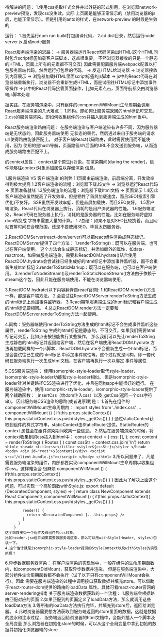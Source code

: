 待解决的问题：
1.使用css提取样式文件并以外链的形式引用，在浏览器network-preview预览，发现css没生效。实际
上页面是能够正常显示的（禁用浏览器的js后，也能正常显示）。但是引用的antd的样式，在network-preview
的时候是生效的

运行：
    1.首先运行npm run build打包编译代码，
    2.cd dist目录，然后运行node server.js 启动node服务
    
    
React服务端渲染的思路：
    -> 服务器端运行React代码渲染出HTML(这个HTML同时包含script标签加载客户端脚本，这点很重要，
       不然浏览器接收的只是一个静态的HTML，页面上所有的元素都不可交互)
       因此需要配置服务端webpack配置以打包服务器端代码，然后运行打包后的代码。
    -> 发送HTML给浏览器 
    -> 浏览器接收到内容展示
    -> 浏览器加载HTML里面script标签的js脚本
    -> js中的React代码在浏览器端重新执行，浏览器不会重新生成HTML，而是试图往HTML标记中添加事件等操作
    -> js中的React代码接管页面操作，比如元素点击，页面导航都交由浏览器端js脚本处理
    
据实践，在服务端渲染中，只有组件的componentWillMount生命周期会调用
React服务端渲染的几大难点：
    1.同构。即如何让服务端返回的html标记可交互。
    2.css的服务端渲染。即如何收集组件的css并插入到服务端生成的html当中。
        
React服务端渲染路由问题：
    在服务端渲染与客户端渲染有许多不同，因为服务器端是无状态的。因此服务器端使用
    无状态的<StaticRouter>替代<BrowserRouter>，然后通过来自于服务端的请求url使得路由能够匹配上。
    对于客户端React代码路由，此时需要使用<BrowserRouter>而不能使用<HashRouter>，因为<HashRouter>
    使用的是hash导航，页面路径/#/后面的URL不会发送到服务端，从而造成服务端路由匹配不上。

<StaticRouter>的context属性：
    context是个原生js对象。在渲染期间(during the render)，组件能够往context对象添加属性以存储渲染
    信息。
    
    
    
1.服务端渲染 VS 客户端渲染 的利弊
    1.1页面由前端渲染，前后端分离，开发效率得到极大提高
    1.2客户端渲染的流程：浏览器下载JS文件 -> 浏览器运行React代码 -> 页面准备就绪
    1.3服务端渲染的流程：浏览器下载html文档 -> 页面显示
    1.4因此客户端渲染虽然提高了开发效率，但是牺牲了首屏加载速度，而且SEO(搜索引擎优化)不友好。
        SSR虽然开发效率低，但是首屏加载快，而且SEO友好。
    1.5客户端渲染，React代码在浏览器上执行，消耗的是用户浏览器的性能。
    1.6服务端渲染，React代码在服务器上执行，消耗的是服务器的性能。比如在服务端将虚拟dom转换成
       字符串需要大量的计算。
    1.7总结：如果不是对SEO比较执着，而且网站首屏时间在合理范围，还是不要使用SEO，毕竟太伤服务器。   
        
2.ReactDOMServer(react-dom/server)可以把react组件渲染成静态标记。
    ReactDOMServer提供了四个方法：
        1.renderToString()：既可以在服务端，也可以在客户端使用。
            这个方法会生成静态标记，并添加额外的属性，如data-reactroot。如果做服务端渲染，需要和ReactDOM.hydrate()结合使用
            ReactDOM.hydrate会尝试往已经生成好的html标记中添加事件监听器，而不会重新生成html标记
        2.renderToStaticMarkup：既可以在服务端，也可以在客户端使用。
        3.renderToNodeStream()及renderToStaticNodeStream()方法由于依赖于
        stream这个包，因此只能在服务端使用，不能在浏览器端使用。

3.ReactDOM.hydrate(以下内容翻译自react官网):
    1.和ReactDOM.render()方法一样，都是客户端方法。
    2.会尝试往ReactDOMServer.renderToString方法生成的html标记上添加事件监听器。
    3.React期望服务端生成的html标记和客户端生成的html标记要相同。
    4.总之ReactDOM.render方法一定要和ReactDOMServer.renderToString方法一起使用。
    
    
4.同构：服务器端使用renderToString方法生成的html标记不会生成事件监听这些属性，renderToString
    生成的html标记是静态的，不可交互。如果我们需要html标记可交互，比如点击按钮能执行某些操作。
    那么我们可以先让renderToString生成静态的html标记并返回给客户端，然后在客户端使用ReactDOM.hydrate
    方法再加载同样的一个js脚本，ReactDOM.hydrate不会重新生成一个html标记，而是会尝试往已生成的html标记
    中添加事件属性等。这个过程就是同构。即一套代码在服务端执行一次生成html文档，在客户端再执行一次以绑定
    事件等属性
    
5.CSS服务端渲染：
    使用isomorphic-style-loader取代style-loader，isomorphic-style-loader功能和style-loader相似。
    但是isomorphic-style-loader针对关键路径CSS渲染进行了优化，并且在同构app中能很好的运行。
    在服务端渲染中，使用isomorphic-style-loader，isomorphic-style-loader提供了两个辅助函数：
    _insertCss（给dom注入css）以及_getCss(返回一个css字符串)。
    因此服务端CSS渲染的思路(或者说原理)是：
    1.首先在组件的componentWillMount生命周期内：
        import styles from './index.css'
        ...
        componentWillMount () {
          if(this.props.staticContext){
            this.props.staticContext.css.push(styles._getCss())
          }
        }
        通过staticContext获取到组件的样式字符串，staticContext由StaticRouter提供。StaticRouter的context
        属性会在组件渲染期间收集一些信息。
    2.然后在服务端渲染的时候，将context收集到的css插入到html中：
          const context = {
            css: [],
          };
          const content = renderToString(
            <StaticRouter location={req.path} context={context}>
              { Routes }
            </StaticRouter>
          )
          const cssStr = context.css.join('\n')
          return `
            <html>
              <head>
                 <title>ssr</title>
                 <style>${cssStr}</style>
              </head>
              <body>
                <div id="root">${content}</div>
                <script src="/client.bundle.js"></script>
              </body>
            </html>`
    3.所以问题来了，凡是需要服务端渲染的组件，内部都要实现componentWillMount生命周期以收集组件css。这样难免会
    很麻烦
        componentWillMount () {
          if(this.props.staticContext){
            this.props.staticContext.css.push(styles._getCss())
          }
        }
    因此为了解决上面这个问题，可以实现一个高阶函数withStyle.js:
        export default (DecoratedComponent, styles) => {
          return class NewComponent extends React.Component{
            componentWillMount () {
              if(this.props.staticContext){
                this.props.staticContext.css.push(styles._getCss())
              }
            }
        
            render() {
              return <DecoratedComponent {...this.props} />
            }
          }
        }
    这个函数接受一个组件及该组件的css对象。
    比如header.jsx组件如果需要做服务端渲染，那么可以用withStyle(Header, styles)包装一下。
    4.这个估计就是isomorphic-style-loader提供的StyleContext以及withStyles的实现原理？
    
6.异步数据服务器渲染：
    在客户端渲染的实现当中，一般在组件的生命周期函数内，如componentDidMount，获取异步数据并渲染。
    但是在服务端渲染中，大部分组件生命周期函数都不会执行（试了以下只有componentWillMount会执行）。因此
    需要在服务端渲染的过程中调用接口获取数据并填充store。可以借助于react-router-dom提供的路由的loadData
    属性。具体可看react-router官网的server-rendering指南
    关于服务端渲染数据获取的一个流程：
    1.服务端会根据路由匹配对应的页面
    2.如果匹配到的页面定义了loadData方法，那么就调用这些loadData方法
    3.等所有的loaData方法执行完毕，并填充到store后，返回给浏览器。
    4.此时浏览器需要想方法获取到服务端返回的store里面的数据，这就是数据的脱水和注水过程，
        服务端返回给浏览器的html文档中，会额外插入一个脚本及全局变量
        那么浏览器在初始化store的时候，可以从这个全局变量中拿到初始的数据并初始化浏览器端的store
    
    

